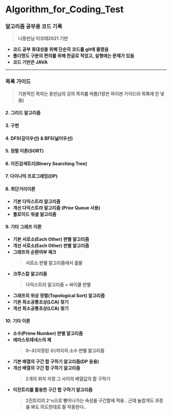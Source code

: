 # Algorithm_for_Coding_Test



### <b>알고리즘 공부용 코드 기록
> 나동빈님 이코테2021 기반

* 코드 공부 휴대성을 위해 단순히 코드를 git에 올렸음
* 폴더명도 구분의 편의를 위해 한글로 적었고, 실행에는 문제가 있음
* 코드 기반은 JAVA

<hr>


### 목록 가이드
> 기본적인 목차는 동빈님의 강의 목차를 따름(1장은 파이썬 가이드라 목록에 안 넣음)

#### 2. 그리드 알고리즘
#### 3. 구현
#### 4. DFS(깊이우선) & BFS(넓이우선)
#### 5. 정렬 이론(SORT)
#### 6. 이진검색트리(Binery Searching Tree)
#### 7. 다이나믹 프로그래밍(DP)
#### 8. 최단거리이론

* 기본 다익스트라 알고리즘
* 개선 다익스트라 알고리즘 (Prior Queue 사용)
* 플로이드 워셜 알고리즘

#### 9. 기타 그래프 이론

* 기본 서로소(Each Other) 판별 알고리즘
* 개선 서로소(Each Other) 판별 알고리즘
* 그래프의 순환여부 체크
  >  서로소 판별 알고리즘에서 출발
* 크루스칼 알고리즘
  > 다익스트라 알고리즘 + 싸이클 판별
* 그래프의 위상 정렬(Topological Sort) 알고리즘
* 기본 최소공통조상(LCA) 찾기
* 개선 최소공통조상(LCA) 찾기

#### 10. 기타 이론

* 소수(Prime Number) 판별 알고리즘
* 에라스토테네스의 체
  > 0~X(지정된 수)까지의 소수 판별 알고리즘
* 기본 배열의 구간 합 구하기 알고리즘(DP 응용) 
* 개선 배열의 구간 합 구하기 알고리즘
  > 2개의 위치 지정 그 사이의 배열값의 합 구하기
* 이진트리를 활용한 구간 합 구하기 알고리즘
  > 2진트리의 2^n으로 뻗어나가는 속성을 구간합에 적용.. 근데 놀랍게도 과정을 봐도 의도한데로 잘 작동한다..

